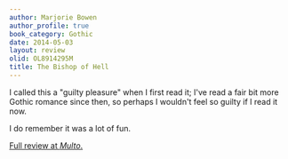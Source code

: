 ```yaml
---
author: Marjorie Bowen
author_profile: true
book_category: Gothic
date: 2014-05-03
layout: review
olid: OL8914295M
title: The Bishop of Hell
---
```


I called this a "guilty pleasure" when I first read it; I've read a fair bit more Gothic romance since then, so perhaps I wouldn't feel so guilty if I read it now.

I do remember it was a lot of fun.

[Full review at *Multo*.](https://multoghost.wordpress.com/2014/05/03/marjorie-bowens-the-bishop-of-hell/)